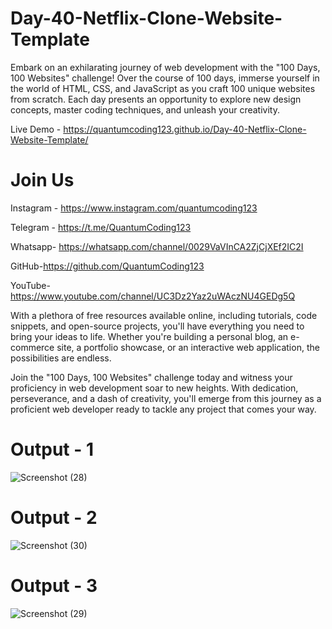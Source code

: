 # Day-40-Netflix-Clone-Website-Template

Embark on an exhilarating journey of web development with the "100 Days, 100 Websites" challenge! Over the course of 100 days, immerse yourself in the world of HTML, CSS, and JavaScript as you craft 100 unique websites from scratch. Each day presents an opportunity to explore new design concepts, master coding techniques, and unleash your creativity.

Live Demo - https://quantumcoding123.github.io/Day-40-Netflix-Clone-Website-Template/

# Join Us

Instagram - https://www.instagram.com/quantumcoding123

Telegram - https://t.me/QuantumCoding123

Whatsapp- https://whatsapp.com/channel/0029VaVInCA2ZjCjXEf2IC2I

GitHub-https://github.com/QuantumCoding123

YouTube-https://www.youtube.com/channel/UC3Dz2Yaz2uWAczNU4GEDg5Q

With a plethora of free resources available online, including tutorials, code snippets, and open-source projects, you'll have everything you need to bring your ideas to life. Whether you're building a personal blog, an e-commerce site, a portfolio showcase, or an interactive web application, the possibilities are endless.

Join the "100 Days, 100 Websites" challenge today and witness your proficiency in web development soar to new heights. With dedication, perseverance, and a dash of creativity, you'll emerge from this journey as a proficient web developer ready to tackle any project that comes your way.

# Output - 1

![Screenshot (28)](https://github.com/QuantumCoding123/Day-40-Netflix-Clone-Website-Template/assets/166281221/fa792a19-3de2-4278-b498-d2bdd0e01679)

 
# Output - 2

![Screenshot (30)](https://github.com/QuantumCoding123/Day-40-Netflix-Clone-Website-Template/assets/166281221/e2cb7e2f-16bb-49ae-9ca0-75649a4271bc)


# Output - 3
![Screenshot (29)](https://github.com/QuantumCoding123/Day-40-Netflix-Clone-Website-Template/assets/166281221/94fd817c-cd7a-4c10-9a44-a7a0a6976cb4)





